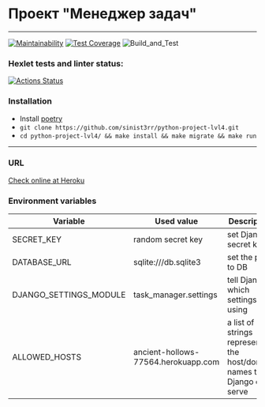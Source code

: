 # Проект "Менеджер задач"

---
[![Maintainability](https://api.codeclimate.com/v1/badges/7f9a540e7cf3fd7c2efd/maintainability)](https://codeclimate.com/github/sinist3rr/python-project-lvl4/maintainability)
[![Test Coverage](https://api.codeclimate.com/v1/badges/7f9a540e7cf3fd7c2efd/test_coverage)](https://codeclimate.com/github/sinist3rr/python-project-lvl4/test_coverage)
![Build_and_Test](https://github.com/sinist3rr/python-project-lvl4/workflows/build%20&%20test/badge.svg)

### Hexlet tests and linter status:
[![Actions Status](https://github.com/sinist3rr/python-project-lvl4/workflows/hexlet-check/badge.svg)](https://github.com/sinist3rr/python-project-lvl4/actions)

### Installation
* Install [poetry](https://python-poetry.org/docs/#installation)
* ```git clone https://github.com/sinist3rr/python-project-lvl4.git```
* ```cd python-project-lvl4/ && make install && make migrate && make run```
***

### URL

[Check online at Heroku](https://ancient-hollows-77564.herokuapp.com/)


### Environment variables

| Variable               | Used value                          | Description                                                                |
|------------------------|-------------------------------------|----------------------------------------------------------------------------|
| SECRET_KEY             | random secret key                   | set Django secret key                                                      |
| DATABASE_URL           | sqlite:///db.sqlite3                | set the path to DB                                                         |
| DJANGO_SETTINGS_MODULE | task_manager.settings               | tell Django which settings is using                                        |
| ALLOWED_HOSTS          | ancient-hollows-77564.herokuapp.com | a list of strings representing the host/domain names that Django can serve |


